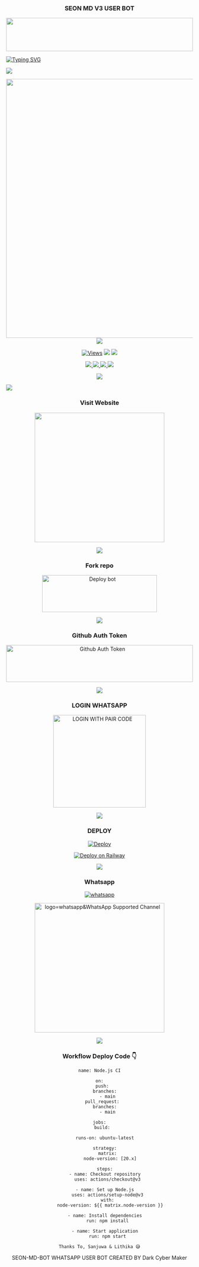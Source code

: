 <div align="center">
<h3>SEON MD V3 USER BOT</h3>

<p align="center">
<img src="https://i.imgur.com/dBaSKWF.gif" height="90" width="100%">
   
<div align="left">
<a href="https://git.io/typing-svg"><img src="https://readme-typing-svg.demolab.com?font=Rubik+Dirt&size=65&pause=1000&color=F72C3F&background=FF20A500&center=true&vCenter=true&width=1000&height=150&lines=SEON+MD+WHATSAPP+BOT;CREATED+BY;Sadiya Tech" alt="Typing SVG" /></a>   
</p> 

<img src="https://user-images.githubusercontent.com/73097560/115834477-dbab4500-a447-11eb-908a-139a6edaec5c.gif">
   <p align="center">
<a href="https://github.com/Sadiya-Tech22/SEON-MD-BOT">
    <img src="https://i.ibb.co/h2GC8Jn/20241228-171651.png" width="700px">
  </a>
<img src="https://user-images.githubusercontent.com/73097560/115834477-dbab4500-a447-11eb-908a-139a6edaec5c.gif">


<p align="center">

  <a href="https://github.com/Sadiya-Tech22/SEON-MD-BOT">
    <img src="https://hits.seeyoufarm.com/api/count/incr/badge.svg?url=https%3A%2F%2Fgithub.com%2FSadiya-Tech22%2FSEON-MD-BOT&count_bg=%2379C83D&title_bg=%23555555&icon=gitpod.svg&icon_color=%23E7E7E7&title=Views&edge_flat=false" alt="Views"/></a>
  
  </a>
<di
  <a href="https://github.com/Sadiya-Tech22/SEON-MD-BOT/fork">
    <img src="https://img.shields.io/github/forks/Sadiya-Tech22/SEON-MD-BOT?label=Fork&style=social">
    
  </a>
  <a href="https://github.com/Sadiya-Tech22/SEON-MD-BOT/stargazers">
    <img src="https://img.shields.io/github/stars/Sadiya-Tech22/SEON-MD-BOT?style=social">
  </a>
</p>

<p align="center">
  <a href="https://github.com/Sadiya-Tech22/SEON-MD-BOT">
    <img src="https://img.shields.io/github/repo-size/Sadiya-Tech22/SEON-MD-BOT?color=purple&label=Repo%20Size&style=plastic">

  </a>
  <a href="https://github.com/Sadiya-Tech22/SEON-MD-BOT">
    <img src="https://img.shields.io/github/license/Sadiya-Tech22/SEON-MD-BOT?color=purple&label=License&style=plastic">

  </a>
  <a href="https://github.com/Sadiya-Tech22/SEON-MD-BOT">
    <img src="https://img.shields.io/github/languages/top/Sadiya-Tech22/SEON-MD-BOT?color=purple&label=Javascript&style=plastic">

  </a>
  <a href="https://github.com/Sadiya-Tech22/SEON-MD-BOT">
    <img src="https://img.shields.io/static/v1?label=Author&message=Sadiya Tech&color=purple&style=plastic">

  </a>
  </p>
 <p align="center">
  <a href="https://github.com/Sadiya-Tech22/SEON-MD-BOT">
    <img src="https://img.shields.io/badge/Dark%20Cyber%20Maker-purple&style=plastic">

  </a>
</p>

<img src="https://user-images.githubusercontent.com/73097560/115834477-dbab4500-a447-11eb-908a-139a6edaec5c.gif">

<div align="center">

### Visit Website
<a href="https://SEON-MD-BOT-official.netlify.app/"><img src="https://img.shields.io/badge/SEON-MD-BOT%20Website-blue" alt="" width="350" target="_blank"></a>

<img src="https://user-images.githubusercontent.com/73097560/115834477-dbab4500-a447-11eb-908a-139a6edaec5c.gif">

### Fork repo
<a href="https://github.com/Sadiya-Tech22/SEON-MD-BOT/fork" target="blank"><img align="center" src="https://i.imgur.com/cxaSEWe.png" alt="Deploy bot" height="100" width="310" /></a>
  
<img src="https://user-images.githubusercontent.com/73097560/115834477-dbab4500-a447-11eb-908a-139a6edaec5c.gif">

### Github Auth Token
<a href="https://github.com/settings/tokens" target="blank"><img align="center" src="https://i.ibb.co/LQ4LPBF/20241227-151500.png" alt="Github Auth Token" height="100" width="100%" /></a>
  
<img src="https://user-images.githubusercontent.com/73097560/115834477-dbab4500-a447-11eb-908a-139a6edaec5c.gif">

### LOGIN WHATSAPP
<a href="https://SEON-MD-BOT-pair.netlify.app/"><img src="https://img.shields.io/badge/LOGIN%20WITH-PAIR%20CODE-black" alt="LOGIN WITH PAIR CODE" width="250"></a>

<img src="https://user-images.githubusercontent.com/73097560/115834477-dbab4500-a447-11eb-908a-139a6edaec5c.gif">


### DEPLOY

 [![Deploy](https://www.herokucdn.com/deploy/button.svg)](https://heroku.com/deploy?template=https://github.com/Sadiya-Tech22/SEON-MD-BOT)
 
[![Deploy on Railway](https://railway.com/button.svg)](https://railway.app/template/MTHtDw)

<img src="https://user-images.githubusercontent.com/73097560/115834477-dbab4500-a447-11eb-908a-139a6edaec5c.gif">

### Whatsapp
<a aria-label="Owner WhatsApp" href="https://wa.me/+94742195461?text=Hey_Sadiya_Tech_🤍" target="_blank">
    <img alt="whatsapp" src="https://img.shields.io/badge/WhatsApp Owner-25D366?style=for-the-badge&logo=whatsapp&logoColor=white" />
  </a>

<br>

<a href="https://seon-md-official.vercel.app/"><img src="https://img.shields.io/badge/Deploy%20Bot-blue" alt="logo=whatsapp&WhatsApp Supported Channel" width="350" target="_blank"></a>

<img src="https://user-images.githubusercontent.com/73097560/115834477-dbab4500-a447-11eb-908a-139a6edaec5c.gif">


### Workflow Deploy Code 👇


```
name: Node.js CI

on:
  push:
    branches:
      - main
  pull_request:
    branches:
      - main

jobs:
  build:

    runs-on: ubuntu-latest

    strategy:
      matrix:
        node-version: [20.x]

    steps:
    - name: Checkout repository
      uses: actions/checkout@v3

    - name: Set up Node.js
      uses: actions/setup-node@v3
      with:
        node-version: ${{ matrix.node-version }}

    - name: Install dependencies
      run: npm install

    - name: Start application
      run: npm start
```

`Thanks To, Sanjuwa & Lithika 😅`

SEON-MD-BOT WHATSAPP USER BOT CREATED BY Dark Cyber Maker
</div>
